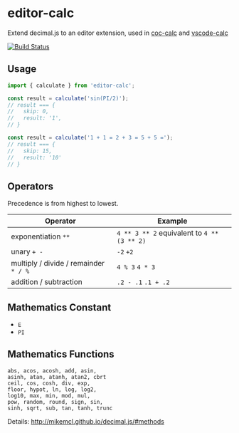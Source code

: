 # editor-calc

Extend decimal.js to an editor extension, used in [coc-calc](https://github.com/weirongxu/coc-calc) and [vscode-calc](https://github.com/weirongxu/vscode-calc)

[![Build Status](https://img.shields.io/github/workflow/status/weirongxu/editor-calc/CI)](https://github.com/weirongxu/editor-calc/actions)

## Usage

```javascript
import { calculate } from 'editor-calc';

const result = calculate('sin(PI/2)');
// result === {
//   skip: 0,
//   result: '1',
// }

const result = calculate('1 + 1 = 2 + 3 = 5 + 5 =');
// result === {
//   skip: 15,
//   result: '10'
// }
```

## Operators

Precedence is from highest to lowest.

| Operator                              | Example                                     |
| ------------------------------------- | ------------------------------------------- |
| exponentiation `**`                   | `4 ** 3 ** 2` equivalent to `4 ** (3 ** 2)` |
| unary `+ -`                           | `-2` `+2`                                   |
| multiply / divide / remainder `* / %` | `4 % 3` `4 * 3`                             |
| addition / subtraction                | `.2 - .1` `.1 + .2`                         |

## Mathematics Constant

- `E`
- `PI`

## Mathematics Functions

```
abs, acos, acosh, add, asin,
asinh, atan, atanh, atan2, cbrt
ceil, cos, cosh, div, exp,
floor, hypot, ln, log, log2,
log10, max, min, mod, mul,
pow, random, round, sign, sin,
sinh, sqrt, sub, tan, tanh, trunc
```

Details: http://mikemcl.github.io/decimal.js/#methods
